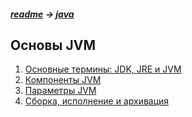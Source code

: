 ##### [readme](/README.md) → [java](../../java.md)

## Основы JVM

1. [Основные термины: JDK, JRE и JVM](jdk_jre_jvm.md)
2. [Компоненты JVM](jvm_components.md)
3. [Параметры JVM](jvm_options.md)
4. [Сборка, исполнение и архивация](launch.md)